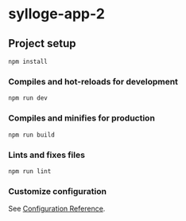 # sylloge-app-2

## Project setup
```
npm install
```

### Compiles and hot-reloads for development
```
npm run dev 
```

### Compiles and minifies for production
```
npm run build
```

### Lints and fixes files
```
npm run lint
```

### Customize configuration
See [Configuration Reference](https://cli.vuejs.org/config/).
